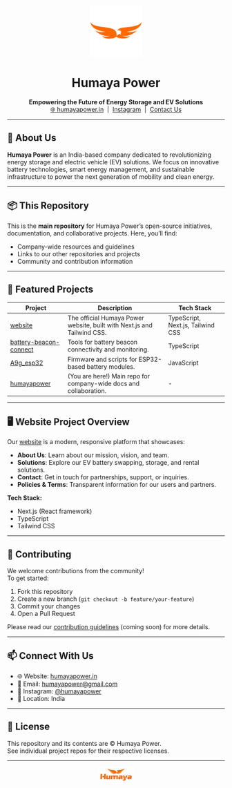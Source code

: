 <p align="center">
  <img src="https://raw.githubusercontent.com/humayapower/website/main/public/HumayaBirdLogo.png" alt="Humaya Power Logo" width="120"/>
</p>

<h1 align="center">Humaya Power</h1>

<p align="center">
  <b>Empowering the Future of Energy Storage and EV Solutions</b><br>
  <a href="http://www.humayapower.in">🌐 humayapower.in</a> &nbsp;|&nbsp;
  <a href="https://www.instagram.com/humayapower/">Instagram</a> &nbsp;|&nbsp;
  <a href="mailto:humayapower@gmail.com">Contact Us</a>
</p>

---

## 🚀 About Us

**Humaya Power** is an India-based company dedicated to revolutionizing energy storage and electric vehicle (EV) solutions. We focus on innovative battery technologies, smart energy management, and sustainable infrastructure to power the next generation of mobility and clean energy.

---

## 📦 This Repository

This is the **main repository** for Humaya Power’s open-source initiatives, documentation, and collaborative projects. Here, you’ll find:

- Company-wide resources and guidelines
- Links to our other repositories and projects
- Community and contribution information

---

## 🌟 Featured Projects

| Project | Description | Tech Stack |
|---------|-------------|------------|
| [website](https://github.com/humayapower/website) | The official Humaya Power website, built with Next.js and Tailwind CSS. | TypeScript, Next.js, Tailwind CSS |
| [battery-beacon-connect](https://github.com/humayapower/battery-beacon-connect) | Tools for battery beacon connectivity and monitoring. | TypeScript |
| [A9g_esp32](https://github.com/humayapower/A9g_esp32) | Firmware and scripts for ESP32-based battery modules. | JavaScript |
| [humayapower](https://github.com/humayapower/humayapower) | (You are here!) Main repo for company-wide docs and collaboration. | - |

---

## 🖥️ Website Project Overview

Our [website](https://github.com/humayapower/website) is a modern, responsive platform that showcases:

- **About Us**: Learn about our mission, vision, and team.
- **Solutions**: Explore our EV battery swapping, storage, and rental solutions.
- **Contact**: Get in touch for partnerships, support, or inquiries.
- **Policies & Terms**: Transparent information for our users and partners.

**Tech Stack:**  
- Next.js (React framework)
- TypeScript
- Tailwind CSS

---

## 🤝 Contributing

We welcome contributions from the community!  
To get started:

1. Fork this repository
2. Create a new branch (`git checkout -b feature/your-feature`)
3. Commit your changes
4. Open a Pull Request

Please read our [contribution guidelines](#) (coming soon) for more details.

---

## 📫 Connect With Us

- 🌐 Website: [humayapower.in](http://www.humayapower.in)
- 📧 Email: [humayapower@gmail.com](mailto:humayapower@gmail.com)
- 📸 Instagram: [@humayapower](https://www.instagram.com/humayapower/)
- 🏢 Location: India

---

## 📄 License

This repository and its contents are © Humaya Power.  
See individual project repos for their respective licenses.

---

<p align="center">
  <img src="https://raw.githubusercontent.com/humayapower/website/main/public/Logo.png" alt="Humaya Power Logo" width="80"/>
</p>
